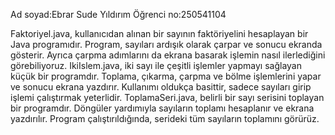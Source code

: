 Ad soyad:Ebrar Sude Yıldırım
Öğrenci no:250541104

Faktoriyel.java, kullanıcıdan alınan bir sayının faktöriyelini hesaplayan bir Java programıdır. Program, sayıları ardışık olarak çarpar ve 
sonucu ekranda gösterir. Ayrıca çarpma adımlarını da ekrana basarak işlemin nasıl ilerlediğini görebiliyoruz.
IkiIslem.java, iki sayı ile çeşitli işlemler yapmayı sağlayan küçük bir programdır. Toplama, çıkarma, çarpma ve bölme işlemlerini yapar ve
sonucu ekrana yazdırır. Kullanımı oldukça basittir, sadece sayıları girip işlemi çalıştırmak yeterlidir.
ToplamaSeri.java, belirli bir sayı serisini toplayan bir programdır. Döngüler yardımıyla sayıların toplamı hesaplanır ve ekrana yazdırılır.
Program çalıştırıldığında, serideki tüm sayıların toplamını görürüz.
